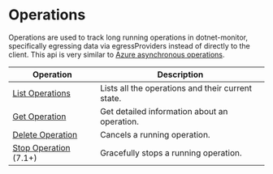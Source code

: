 # Operations

Operations are used to track long running operations in dotnet-monitor, specifically egressing data via egressProviders instead of directly to the client. This api is very similar to [Azure asynchronous operations](https://docs.microsoft.com/en-us/azure/azure-resource-manager/management/async-operations#url-to-monitor-status).

| Operation | Description |
|---|---|
| [List Operations](operations-list.md) | Lists all the operations and their current state. |
| [Get Operation](operations-get.md) | Get detailed information about an operation. |
| [Delete Operation](operations-delete.md) | Cancels a running operation. |
| [Stop Operation](operations-stop.md) (7.1+) | Gracefully stops a running operation. |
